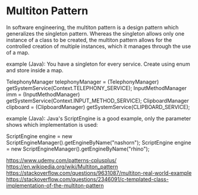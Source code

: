 # Multiton Pattern

In software engineering, the multiton pattern is a design pattern which generalizes the singleton pattern. Whereas the singleton allows
only one instance of a class to be created, the multiton pattern allows for the controlled creation of multiple instances, which it
manages through the use of a map.

example (Java): You have a singleton for every service. Create using enum and store inside a map.

TelephonyManager telephonyManager = (TelephonyManager) getSystemService(Context.TELEPHONY_SERVICE);
InputMethodManager imm = (InputMethodManager) getSystemService(Context.INPUT_METHOD_SERVICE);
ClipboardManager clipboard = (ClipboardManager) getSystemService(CLIPBOARD_SERVICE);


example (Java): Java's ScriptEngine is a good example, only the parameter shows which implementation is used:

ScriptEngine engine = new ScriptEngineManager().getEngineByName("nashorn");
ScriptEngine engine = new ScriptEngineManager().getEngineByName("rhino");


https://www.udemy.com/patterns-cplusplus/
https://en.wikipedia.org/wiki/Multiton_pattern
https://stackoverflow.com/questions/9631087/multiton-real-world-example
https://stackoverflow.com/questions/2346091/c-templated-class-implementation-of-the-multiton-pattern